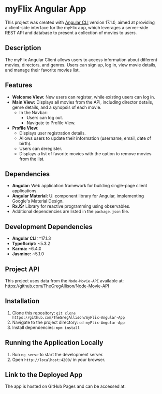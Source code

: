 # myFlix Angular App

This project was created with [Angular CLI](https://github.com/angular/angular-cli) version 17.1.0, aimed at providing a client-side interface for the myFlix app, which leverages a server-side REST API and database to present a collection of movies to users.

## Description

The myFlix Angular Client allows users to access information about different movies, directors, and genres. Users can sign up, log in, view movie details, and manage their favorite movies list.

## Features

- **Welcome View:** New users can register, while existing users can log in.
- **Main View:** Displays all movies from the API, including director details, genre details, and a synopsis of each movie.
  - In the Navbar:
    - Users can log out.
    - Navigate to Profile View.
- **Profile View:**
  - Displays user registration details.
  - Allows users to update their information (username, email, date of birth).
  - Users can deregister.
  - Displays a list of favorite movies with the option to remove movies from the list.

## Dependencies

- **Angular:** Web application framework for building single-page client applications.
- **Angular Material:** UI component library for Angular, implementing Google's Material Design.
- **RxJS:** Library for reactive programming using observables.
- Additional dependencies are listed in the `package.json` file.

## Development Dependencies

- **Angular CLI:** ^17.1.3
- **TypeScript:** ~5.3.2
- **Karma:** ~6.4.0
- **Jasmine:** ~5.1.0

## Project API

This project uses data from the `Node-Movie-API` available at: https://github.com/TheGregAllison/Node-Movie-API

## Installation

1. Clone this repository: `git clone https://github.com/TheGregAllison/myFlix-Angular-App`
2. Navigate to the project directory: `cd myFlix-Angular-App`
3. Install dependencies: `npm install`

## Running the Application Locally

1. Run `ng serve` to start the development server.
2. Open `http://localhost:4200/` in your browser.

## Link to the Deployed App

The app is hosted on GitHub Pages and can be accessed at:
